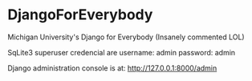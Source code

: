 # DjangoForEverybody
Michigan University's Django for Everybody (Insanely commented LOL)

SqLite3 superuser credencial are
username: admin
password: admin

Django administration console is at: http://127.0.0.1:8000/admin


